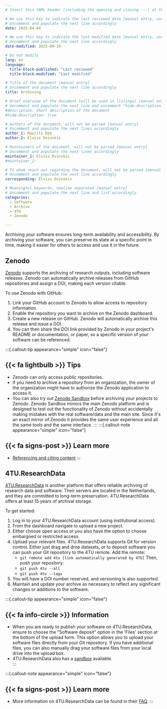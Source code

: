 ```yaml
---
# Insert this YAML header (including the opening and closing ---) at the beginning of the document and fill it out accordingly

# We use this key to indicate the last reviewed date [manual entry, use YYYY-MM-DD]
# Uncomment and populate the next line accordingly
date: 2025-04-04

# We use this key to indicate the last modified date [manual entry, use YYYY-MM-DD]
# Uncomment and populate the next line accordingly
date-modified: 2025-09-19

# Do not modify
lang: en
language: 
  title-block-published: "Last reviewed"
  title-block-modified: "Last modified"

# Title of the document [manual entry]
# Uncomment and populate the next line accordingly
title: Archiving

# Brief overview of the document (will be used in listings) [manual entry]
# Uncomment and populate the next line and uncomment "hide-description: true".
#description: Short description of the document
#hide-description: true

# Authors of the document, will not be parsed [manual entry]
# Uncomment and populate the next lines accordingly
author_1: Maurits Kok
author_2: Elviss Dvinskis

# Maintainers of the document, will not be parsed [manual entry]
# Uncomment and populate the next lines accordingly
maintainer_1: Elviss Dvinskis
#maintainer_2:

# To whom reach out regarding the document, will not be parsed [manual entry]
# Uncomment and populate the next line accordingly
corresponding: Elviss Dvinskis

# Meaningful keywords, newline separated [manual entry]
# Uncomment and populate the next line and list accordingly
categories:
  - Software
  - Archive
  - 4TU
  - Zenodo

---
```


Archiving your software ensures long-term availability and accessibility. By archiving your software, you can preserve its state at a specific point in time, making it easier for others to access and use it in the future.

## Zenodo

[Zenodo](https://zenodo.org) supports the archiving of research outputs, including software releases. Zenodo can automatically archive releases from GitHub repositories and assign a DOI, making each version citable.

To use Zenodo with GitHub:

1. Link your GitHub account to Zenodo to allow access to repository information.
2. Enable the repository you want to archive on the Zenodo dashboard.
3. Create a new release on GitHub. Zenodo will automatically archive this release and issue a DOI.
4. You can then share the DOI link provided by Zenodo in your project's README or documentation, or paper, so a specific version of your software can be referenced.

:::{.callout-tip appearance="simple" icon="false"}
## {{< fa lightbulb >}} Tips


- Zenodo can only access public repositories.
- If you need to archive a repository from an organization, the owner of the organization might have to authorize the Zenodo application to access it.
- You can also try out [Zenodo Sandbox](https://sandbox.zenodo.org) before archiving your projects to Zenodo. Zenodo Sandbox mimics the main Zenodo platform and is designed to test out the functionality of Zenodo without accidentally making mistakes with the real software/data and the main site. Since it's an exact mirror of Zenodo it provides the same user experience and all the same tools and the same interface.
:::
:::{.callout-note appearance="simple" icon="false"}
## {{< fa signs-post >}} Learn more
- [Referencing and citing content](https://docs.github.com/en/repositories/archiving-a-github-repository/referencing-and-citing-content)
:::

## 4TU.ResearchData

[4TU.ResearchData](https://data.4tu.nl) is another platform that offers reliable archiving of research data and software. Their servers are located in the Netherlands, and they are committed to long-term preservation. 4TU.ResearchData offers at least 15 years of archival storage.

To get started:

1. Log in to your 4TU.ResearchData account (using institutional access).
2. From the dashboard navigate to upload a new project.
3. Either choose open access or you also have the option to choose embargoed or restricted access.
4. Upload your relevant files. 4TU.ResearchData supports Git for version control. Either just drag and drop datasets, or to deposit software you can push your Git repository to the 4TU remote.
Add the remote:
    - `git remote add 4tu [link automatically generated by 4TU]`
Then, push your repository:
    - `git push 4tu --all`
    - `git push 4tu --tags`
5. You will have a DOI number reserved, and versioning is also supported.
6. Maintain and update your archive as necessary to reflect any significant changes or additions to the software.


:::{.callout-tip appearance="simple" icon="false"}
## {{< fa info-circle >}} **Information**
- When you are ready to publish your software on 4TU.ResearchData, ensure to choose the "Software deposit" option in the 'Files' section at the bottom of the upload form. This option allows you to upload your software files directly from your Git repository. If you have additional files, you can also manually drag your software files from your local drive into the upload box.
- 4TU.ResearchData also has a [sandbox](https://next.data.4tu.nl) available.   
:::  

:::{.callout-note appearance="simple" icon="false"}
## {{< fa signs-post >}} Learn more
- More information on 4TU.ResearchData can be found in their [FAQ](https://data.4tu.nl/info/about-4turesearchdata/frequently-asked-questions).
:::